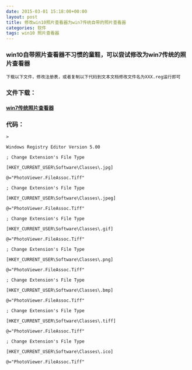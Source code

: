 ```yaml
---
date: 2015-03-01 15:18:00+00:00
layout: post
title: 修改win10照片查看器为win7传统自带的照片查看器
categories: 软件
tags: win10 照片查看器
---
```


###	win10自带照片查看器不习惯的童鞋，可以尝试修改为win7传统的照片查看器
	
	下载以下文件，修改注册表，或者复制以下代码到文本文档修改文件名为XXX.reg运行即可

###	文件下载：

####	[win7传统照片查看器](http://younglau.vicp.net/download/PhotoViewerForWin.reg)

###	代码：

	>
	
	Windows Registry Editor Version 5.00

	; Change Extension's File Type 

	[HKEY_CURRENT_USER\Software\Classes\.jpg] 

	@="PhotoViewer.FileAssoc.Tiff" 

	; Change Extension's File Type 

	[HKEY_CURRENT_USER\Software\Classes\.jpeg] 

	@="PhotoViewer.FileAssoc.Tiff" 

	; Change Extension's File Type 

	[HKEY_CURRENT_USER\Software\Classes\.gif] 

	@="PhotoViewer.FileAssoc.Tiff" 

	; Change Extension's File Type 

	[HKEY_CURRENT_USER\Software\Classes\.png] 

	@="PhotoViewer.FileAssoc.Tiff" 

	; Change Extension's File Type 

	[HKEY_CURRENT_USER\Software\Classes\.bmp] 

	@="PhotoViewer.FileAssoc.Tiff" 

	; Change Extension's File Type 

	[HKEY_CURRENT_USER\Software\Classes\.tiff] 

	@="PhotoViewer.FileAssoc.Tiff" 

	; Change Extension's File Type 

	[HKEY_CURRENT_USER\Software\Classes\.ico] 

	@="PhotoViewer.FileAssoc.Tiff"


   <script>
window.tctipConfig = {
        staticPrefix:   "http://static.tctip.com",
        buttonImageId:  7,
        buttonTip:  "zanzhu",
        list:{
            alipay: {qrimg: "https://raw.githubusercontent.com/flyingyouth/Jekyll-Light/gh-pages/img/ali.png"},
            weixin:{qrimg: "https://raw.githubusercontent.com/flyingyouth/Jekyll-Light/gh-pages/img/wx.png"},
        }
};
</script>
<script src="http://static.tctip.com/js/tctip.min.js"></script>
   